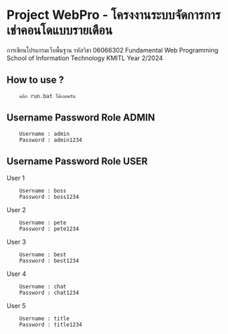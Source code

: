 # Project WebPro - โครงงานระบบจัดการการเช่าคอนโดแบบรายเดือน
การเขียนโปรแกรมเว็บพื้นฐาน รหัสวิชา 06066302 Fundamental Web Programming School of Information Technology KMITL Year 2/2024


## How to use ?

```
    คลิก run.bat ได้เลยครับ
```

## Username Password Role ADMIN

```
    Username : admin
    Password : admin1234
```

## Username Password Role USER

User 1
```
    Username : boss
    Password : boss1234
```

User 2
``` 
    Username : pete
    Password : pete1234
```

User 3
```
    Username : best
    Password : best1234
```

User 4
```
    Username : chat
    Password : chat1234
```

User 5
```
    Username : title
    Password : title1234
```

